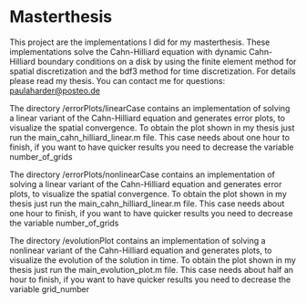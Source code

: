 # Masterthesis
This project are the implementations I did for my masterthesis.
These implementations solve the Cahn-Hilliard equation with
dynamic Cahn-Hilliard boundary conditions on a disk by using 
the finite element method for spatial discretization and the
bdf3 method for time discretization. For details please read
my thesis.
You can contact me for questions: paulaharder@posteo.de

The directory /errorPlots/linearCase contains an implementation of solving a
linear variant of the Cahn-Hilliard equation and generates error plots,
to visualize the spatial convergence.
To obtain the plot shown in my thesis just run the main_cahn_hilliard_linear.m
file.
This case needs about one hour to finish, if you want to have quicker results
you need to decrease the variable number_of_grids

The directory /errorPlots/nonlinearCase contains an implementation of solving a
linear variant of the Cahn-Hilliard equation and generates error plots,
to visualize the spatial convergence.
To obtain the plot shown in my thesis just run the main_cahn_hilliard_linear.m
file.
This case needs about one hour to finish, if you want to have quicker results
you need to decrease the variable number_of_grids

The directory /evolutionPlot contains an implementation of solving a
nonlinear variant of the Cahn-Hilliard equation and generates plots,
to visualize the evolution of the solution in time.
To obtain the plot shown in my thesis just run the main_evolution_plot.m
file.
This case needs about half an hour to finish, if you want to have quicker results
you need to decrease the variable grid_number


